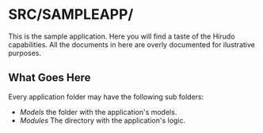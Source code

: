 SRC/SAMPLEAPP/
==============

This is the sample application. Here you will find a taste of the Hirudo 
capabilities. All the documents in here are overly documented for ilustrative
purposes.

What Goes Here
--------------

Every application folder may have the following sub folders:

* *Models* the folder with the application's models.
* *Modules* The directory with the application's logic.